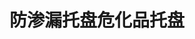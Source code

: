 ---
title: "防渗漏托盘危化品托盘"
image : "images/products/pallet.jpg"
bg_image: "images/feature-bg.jpg"
product_categories: ["防渗漏托盘危化品托盘"]
weight: 8
type: "products"
products:
  enable: true
  items:
    - name: "轻型周转托盘"
      specs: "尺寸: 1200×800×150mm | 载重: 800kg"
      image: "images/products/pallet.jpg" 
    - name: "轻型周转托盘"
      specs: "尺寸: 1200×800×150mm | 载重: 800kg"
      image: "images/products/pallet.jpg" 
    - name: "轻型周转托盘"
      specs: "尺寸: 1200×800×150mm | 载重: 800kg"
      image: "images/products/pallet.jpg" 
    - name: "轻型周转托盘"
      specs: "尺寸: 1200×800×150mm | 载重: 800kg"
      image: "images/products/pallet.jpg" 
    - name: "轻型周转托盘"
      specs: "尺寸: 1200×800×150mm | 载重: 800kg"
      image: "images/products/pallet.jpg" 
    - name: "轻型周转托盘"
      specs: "尺寸: 1200×800×150mm | 载重: 800kg"
      image: "images/products/pallet.jpg" 
    - name: "轻型周转托盘"
      specs: "尺寸: 1200×800×150mm | 载重: 800kg"
      image: "images/products/pallet.jpg" 
    - name: "轻型周转托盘"
      specs: "尺寸: 1200×800×150mm | 载重: 800kg"
      image: "images/products/pallet.jpg" 
---